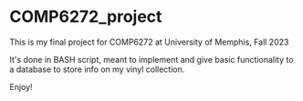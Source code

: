 # COMP6272_project
This is my final project for COMP6272 at University of Memphis, Fall 2023

It's done in BASH script, meant to implement and give basic functionality to a database to store info on my vinyl collection.

Enjoy!
